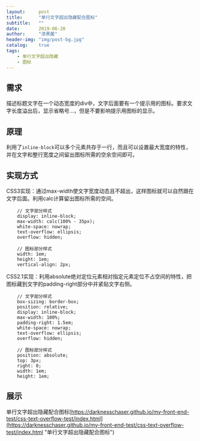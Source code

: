 ```yaml
---
layout:     post
title:      "单行文字超出隐藏配合图标"
subtitle:   ""
date:       2019-06-20
author:     "漆黑菌"
header-img: "img/post-bg.jpg"
catalog:    true
tags:
    - 单行文字超出隐藏
    - 图标
---
```


## 需求
描述标题文字在一个动态宽度的div中，文字后面要有一个提示用的图标。要求文字长度溢出后，显示省略号...，但是不要影响提示用图标的显示。

## 原理
利用了`inline-block`可以多个元素共存于一行，而且可以设置最大宽度的特性，并在文字和整行宽度之间留出图标所需的空余空间即可。

## 实现方式
CSS3实现：通过max-width使文字宽度动态且不超出，这样图标就可以自然跟在文字后面。利用calc计算留出图标所需的空间。
```
    // 文字部分样式
    display: inline-block;
    max-width: calc(100% - 35px);
    white-space: nowrap;
    text-overflow: ellipsis;
    overflow: hidden;

    // 图标部分样式
    width: 1em;
    height: 1em;
    vertical-align: 2px;
```
CSS2.1实现：利用absolute绝对定位元素相对指定元素定位不占空间的特性，把图标藏到文字的padding-right部分中并紧贴文字右侧。
```
    // 文字部分样式
    box-sizing: border-box;
    position: relative;
    display: inline-block;
    max-width: 100%;
    padding-right: 1.5em;
    white-space: nowrap;
    text-overflow: ellipsis;
    overflow: hidden;

    // 图标部分样式
    position: absolute;
    top: 3px;
    right: 0;
    width: 1em;
    height: 1em;
```

## 展示
单行文字超出隐藏配合图标[https://darknesschaser.github.io/my-front-end-test/css-text-overflow-test/index.html](https://darknesschaser.github.io/my-front-end-test/css-text-overflow-test/index.html "单行文字超出隐藏配合图标")

